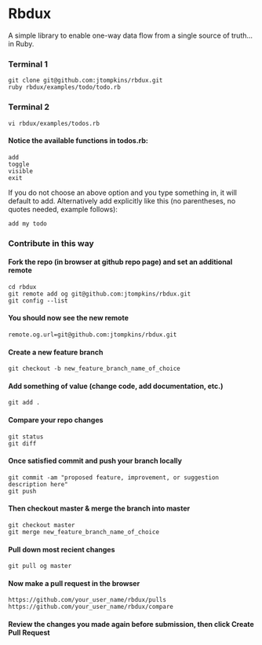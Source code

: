 # Rbdux

A simple library to enable one-way data flow from a single source of truth... in Ruby.

### Terminal 1

    git clone git@github.com:jtompkins/rbdux.git
    ruby rbdux/examples/todo/todo.rb

### Terminal 2

    vi rbdux/examples/todos.rb

#### Notice the available functions in todos.rb:

    add
    toggle
    visible
    exit

If you do not choose an above option and you type something in, it will default to add.
Alternatively add explicitly like this (no parentheses, no quotes needed, example follows):

    add my todo

### Contribute in this way
#### Fork the repo (in browser at github repo page) and set an additional remote

    cd rbdux
    git remote add og git@github.com:jtompkins/rbdux.git
    git config --list

#### You should now see the new remote

    remote.og.url=git@github.com:jtompkins/rbdux.git

#### Create a new feature branch

    git checkout -b new_feature_branch_name_of_choice

#### Add something of value (change code, add documentation, etc.)
    
    git add .

#### Compare your repo changes

    git status
    git diff

#### Once satisfied commit and push your branch locally

    git commit -am "proposed feature, improvement, or suggestion description here"
    git push 

#### Then checkout master & merge the branch into master

    git checkout master
    git merge new_feature_branch_name_of_choice

#### Pull down most recient changes

    git pull og master

#### Now make a pull request in the browser

    https://github.com/your_user_name/rbdux/pulls
    https://github.com/your_user_name/rbdux/compare

#### Review the changes you made again before submission, then click Create Pull Request

